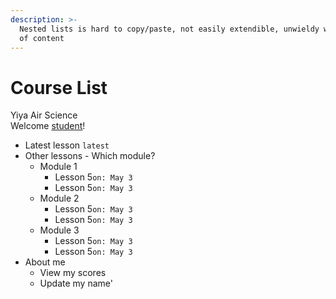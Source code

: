 ```yaml
---
description: >-
  Nested lists is hard to copy/paste, not easily extendible, unwieldy with a lot
  of content
---
```


# Course List

Yiya Air Science  
Welcome [student](../serious/profile.md#age)!

* Latest lesson `latest`
* Other lessons - Which module?
  * Module 1
    * Lesson 5`on: May 3`
    * Lesson 5`on: May 3`
  * Module 2
    * Lesson 5`on: May 3`
    * Lesson 5`on: May 3`
  * Module 3
    * Lesson 5`on: May 3`
    * Lesson 5`on: May 3`
* About me
  * View my scores
  * Update my name'

